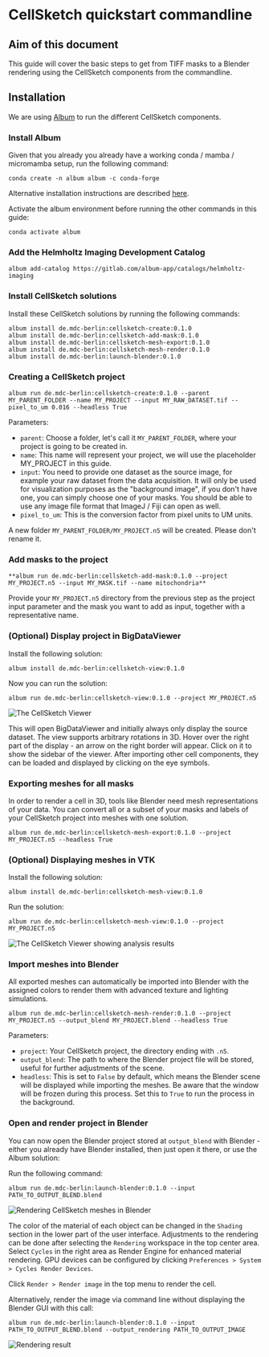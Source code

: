 # CellSketch quickstart commandline

## Aim of this document

This guide will cover the basic steps to get from TIFF masks to a Blender rendering using the CellSketch components from the commandline. 

## Installation

We are using [Album](https://album.solutions) to run the different CellSketch components.

### Install Album

Given that you already you already have a working conda / mamba / micromamba setup, run the following command:
```
conda create -n album album -c conda-forge
```

Alternative installation instructions are described [here](https://docs.album.solutions/en/latest/installation-instructions.html).

Activate the album environment before running the other commands in this guide:
```
conda activate album
```

### Add the Helmholtz Imaging Development Catalog

```
album add-catalog https://gitlab.com/album-app/catalogs/helmholtz-imaging
```

### Install CellSketch solutions

Install these CellSketch solutions by running the following commands:
```
album install de.mdc-berlin:cellsketch-create:0.1.0
album install de.mdc-berlin:cellsketch-add-mask:0.1.0
album install de.mdc-berlin:cellsketch-mesh-export:0.1.0
album install de.mdc-berlin:cellsketch-mesh-render:0.1.0
album install de.mdc-berlin:launch-blender:0.1.0
```

### Creating a CellSketch project
```
album run de.mdc-berlin:cellsketch-create:0.1.0 --parent MY_PARENT_FOLDER --name MY_PROJECT --input MY_RAW_DATASET.tif --pixel_to_um 0.016 --headless True
```

Parameters:
- `parent`: Choose a folder, let's call it `MY_PARENT_FOLDER`, where your project is going to be created in.
- `name`: This name will represent your project, we will use the placeholder MY_PROJECT in this guide.
- `input`: You need to provide one dataset as the source image, for example your raw dataset from the data acquisition. It will only be used for visualization purposes as the "background image", if you don't have one, you can simply choose one of your masks. You should be able to use any image file format that ImageJ / Fiji can open as well.
- `pixel_to_um`: This is the conversion factor from pixel units to UM units.


A new folder `MY_PARENT_FOLDER/MY_PROJECT.n5` will be created. Please don't rename it.

### Add masks to the project
```
**album run de.mdc-berlin:cellsketch-add-mask:0.1.0 --project MY_PROJECT.n5 --input MY_MASK.tif --name mitochondria**
```
Provide your `MY_PROJECT.n5` directory from the previous step as the project input parameter and the mask you want to add as input, together with a representative name.

### (Optional) Display project in BigDataViewer

Install the following solution:
```
album install de.mdc-berlin:cellsketch-view:0.1.0
```
Now you can run the solution:
```
album run de.mdc-berlin:cellsketch-view:0.1.0 --project MY_PROJECT.n5
```
![The CellSketch Viewer](doc/cellsketch-import.png)

This will open BigDataViewer and initially always only display the source dataset. The view supports arbitrary rotations in 3D. Hover over the right part of the display - an arrow on the right border will appear. Click on it to show the sidebar of the viewer. After importing other cell components, they can be loaded and displayed by clicking on the eye symbols.

### Exporting meshes for all masks

In order to render a cell in 3D, tools like Blender need mesh representations of your data. You can convert all or a subset of your masks and labels of your CellSketch project into meshes with one solution.

```
album run de.mdc-berlin:cellsketch-mesh-export:0.1.0 --project MY_PROJECT.n5 --headless True
```

### (Optional) Displaying meshes in VTK
Install the following solution:
```
album install de.mdc-berlin:cellsketch-mesh-view:0.1.0
```
Run the solution:
```
album run de.mdc-berlin:cellsketch-mesh-view:0.1.0 --project MY_PROJECT.n5
```

![The CellSketch Viewer showing analysis results](doc/cellsketch-mesh-view.png)

### Import meshes into Blender

All exported meshes can automatically be imported into Blender with the assigned colors to render them with advanced texture and lighting simulations. 

```
album run de.mdc-berlin:cellsketch-mesh-render:0.1.0 --project MY_PROJECT.n5 --output_blend MY_PROJECT.blend --headless True
```

Parameters:
- `project`: Your CellSketch project, the directory ending with `.n5`.
- `output_blend`: The path to where the Blender project file will be stored, useful for further adjustments of the scene. 
- `headless`: This is set to `False` by default, which means the Blender scene will be displayed while importing the meshes. Be aware that the window will be frozen during this process. Set this to `True` to run the process in the background.

### Open and render project in Blender

You can now open the Blender project stored at `output_blend` with Blender - either you already have Blender installed, then just open it there, or use the Album solution:

Run the following command:
```
album run de.mdc-berlin:launch-blender:0.1.0 --input PATH_TO_OUTPUT_BLEND.blend
```
![Rendering CellSketch meshes in Blender](doc/cellsketch-mesh-blender.png)

The color of the material of each object can be changed in the `Shading` section in the lower part of the user interface.
Adjustments to the rendering can be done after selecting the `Rendering` workspace in the top center area. Select `Cycles` in the right area as Render Engine for enhanced material rendering. GPU devices can be configured by clicking `Preferences > System > Cycles Render Devices`.

Click `Render > Render image` in the top menu to render the cell.

Alternatively, render the image via command line without displaying the Blender GUI with this call:
```
album run de.mdc-berlin:launch-blender:0.1.0 --input PATH_TO_OUTPUT_BLEND.blend --output_rendering PATH_TO_OUTPUT_IMAGE
```


![Rendering result](doc/cell_h1.png)
